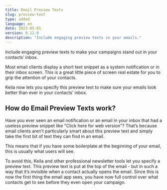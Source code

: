 ```yaml
---
title: Email Preview Texts
slug: preview-text
type: added
language: en
date: 2023-05-01
version: 0.12.0
description: "Include engaging preview texts in your emails."
---
```

Include engaging preview texts to make your campaigns stand out in your
contacts’ inbox.
<!--more-->

Most email clients display a short text snippet as a system notification or
in their inbox screen. This is a great little piece of screen real estate for
you to grip the attention of your contacts.

Keila now lets you specify this preview text to make sure your emails look
better than ever in your contacts’ inbox.

<docs-image src="updates/2023-05-01-preview-text.png" alt="Screenshot showing the iOS email app and an email with a preview text from Keila"></docs-image>

## How do Email Preview Texts work?

Have you ever seen an email notification or an email in your inbox that had
a useless preview snippet like "Click here for web version"? That’s because
email clients aren’t particularly smart about this preview text and simply take
the first bit of text they can find in an email.

This means that if you have some boilerplate at the beginning of your email,
this is usually what users will see.

To avoid this, Keila and other professional newsletter tools let you specify a
preview text. This preview text is put at the top of the email - but in such a
way that it’s invisible when a contact actually opens the email. Since this is
now the first thing the email app sees, you have now full control over what
contacts get to see before they even open your campaign.
